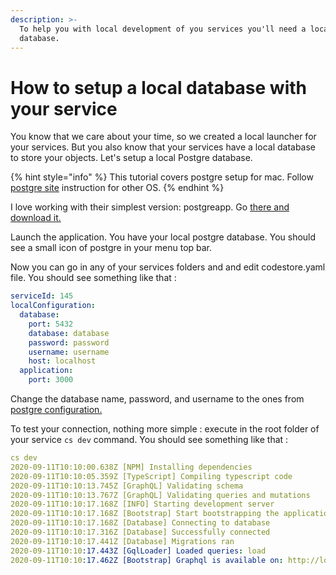 ```yaml
---
description: >-
  To help you with local development of you services you'll need a local Postgre
  database.
---
```


# How to setup a local database with your service

You know that we care about your time, so we created a local launcher for your services. But you also know that your services have a local database to store your objects.  Let's setup a local Postgre database.

{% hint style="info" %}
This tutorial covers postgre setup for mac. Follow [postgre site](https://www.postgresql.org/download/) instruction for other OS.
{% endhint %}

I love working with their simplest version: postgreapp. Go [there and download it.](https://postgresapp.com/downloads.html)

Launch the application. You have your local postgre database. You should see a small icon of postgre in your menu top bar.

Now you can go in any of your services folders and and edit codestore.yaml file. You should see something like that :

```yaml
serviceId: 145
localConfiguration:
  database:
    port: 5432
    database: database
    password: password
    username: username
    host: localhost
  application:
    port: 3000
```

 Change the database name, password, and username to the ones from [postgre configuration.](https://stackoverflow.com/questions/12720967/postgresql-how-to-change-postgresql-user-password)

To test your connection, nothing more simple : execute in the root folder of your service `cs dev` command. You should see something like that : 

```yaml
cs dev
2020-09-11T10:10:00.638Z [NPM] Installing dependencies
2020-09-11T10:10:05.359Z [TypeScript] Compiling typescript code
2020-09-11T10:10:13.745Z [GraphQL] Validating schema
2020-09-11T10:10:13.767Z [GraphQL] Validating queries and mutations
2020-09-11T10:10:17.168Z [INFO] Starting development server
2020-09-11T10:10:17.168Z [Bootstrap] Start bootstrapping the application
2020-09-11T10:10:17.168Z [Database] Connecting to database
2020-09-11T10:10:17.316Z [Database] Successfully connected
2020-09-11T10:10:17.441Z [Database] Migrations ran
2020-09-11T10:10:17.443Z [GqlLoader] Loaded queries: load
2020-09-11T10:10:17.462Z [Bootstrap] Graphql is available on: http://localhost:3000/graphql
```





